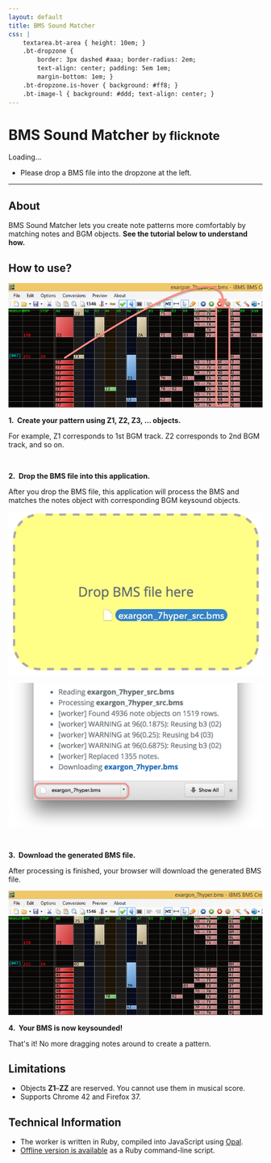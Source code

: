 ```yaml
---
layout: default
title: BMS Sound Matcher
css: |
    textarea.bt-area { height: 10em; }
    .bt-dropzone {
        border: 3px dashed #aaa; border-radius: 2em;
        text-align: center; padding: 5em 1em;
        margin-bottom: 1em; }
    .bt-dropzone.is-hover { background: #ff8; }
    .bt-image-l { background: #ddd; text-align: center; }
---
```


BMS Sound Matcher <small>by flicknote</small>
============

<p id="bt-translator"></p>

<div id="main" class="row">
  <div class="col-md-5">
    <div id="bc-dropzone" class="bt-dropzone">
      Loading...
    </div>
  </div>
  <div class="col-md-7">
    <ul id="bc-output">
      <li data-i18n="bsm.app.pleasedrop">Please drop a BMS file into the dropzone at the left.</li>
    </ul>
  </div>
</div>

<script src="http://code.jquery.com/jquery-1.11.3.min.js"></script>
<script src="lib/i18n.js"></script>
<script src="vendor/FileSaver.js"></script>
<script src="compiler.js"></script>
<script src="compiler-strings.js"></script>

---

<span data-i18n="bsm.about.title">About</span>
-----

<span data-i18n="bsm.about.intro">BMS Sound Matcher lets you create note patterns more comfortably
by matching notes and BGM objects.</span>
__<span data-i18n="bsm.about.more">See the tutorial below to understand how.</span>__



<span data-i18n="bsm.howto.title">How to use?</span>
-----------

<div class="row">
  <div class="col-xs-12">
    <p class="bt-image-l">
      <img src="images/compiler/before.png" alt="Before" />
    </p>
    <p>
      <strong>1.&nbsp; <span data-i18n="bsm.howto.1.title">Create your pattern using Z1, Z2, Z3, … objects.</span></strong>
    </p>
    <p><span data-i18n="bsm.howto.1.description">For example, Z1 corresponds to 1st BGM track. Z2 corresponds to 2nd BGM track, and so on.</span></p>
  </div>
</div>

<div class="row">
  <div class="col-md-7">
    <br>
    <p><strong>2.&nbsp; <span data-i18n="bsm.howto.2.title">Drop the BMS file into this application.</span></strong></p>
    <p><span data-i18n="bsm.howto.2.description">After you drop the BMS file, this application will process the BMS
      and matches the notes object with corresponding BGM keysound objects.</span></p>
  </div>
  <div class="col-md-5">
    <p class="bt-image-s">
      <img src="images/compiler/drop.png" alt="Drop" />
    </p>
  </div>
</div>

<div class="row">
  <div class="col-md-6">
    <p class="bt-image-s">
      <img src="images/compiler/download.png" alt="Download" />
    </p>
  </div>
  <div class="col-md-6">
    <br>
    <p><strong>3.&nbsp; <span data-i18n="bsm.howto.3.title">Download the generated BMS file.</span></strong></p>
    <p><span data-i18n="bsm.howto.3.description">After processing is finished, your browser will download the generated BMS file.</span></p>
  </div>
</div>

<div class="row">
  <div class="col-xs-12">
    <p class="bt-image-l">
      <img src="images/compiler/after.png" alt="After" />
    </p>
    <p>
      <strong>4.&nbsp; <span data-i18n="bsm.howto.4.title">Your BMS is now keysounded!</span></strong>
    </p>
    <p>
      <span data-i18n="bsm.howto.4.description">That's it! No more dragging notes around to create a pattern.</span>
    </p>
  </div>
</div>



<span data-i18n="bsm.limitations.title">Limitations</span>
-----------

- <span data-i18n="bsm.limitations.reserved">Objects __Z1__–__ZZ__ are reserved. You cannot use them in musical score.</span>
- <span data-i18n="bsm.limitations.browser">Supports Chrome 42 and Firefox 37.</span>



<span data-i18n="bsm.tech.title">Technical Information</span>
---------------------

- <span data-i18n="bsm.tech.worker">The worker is written in Ruby, compiled into JavaScript using <a href="http://opalrb.org/" data-element="opal_link">Opal</a>.
- <span data-i18n="bsm.tech.offline"><a href="https://github.com/bemusic/bms-tools/tree/master/bms-compiler" data-element="offline_link" data-i18n="bsm.tech.offline_link">Offline version is available</a> as a Ruby command-line script.</span>

